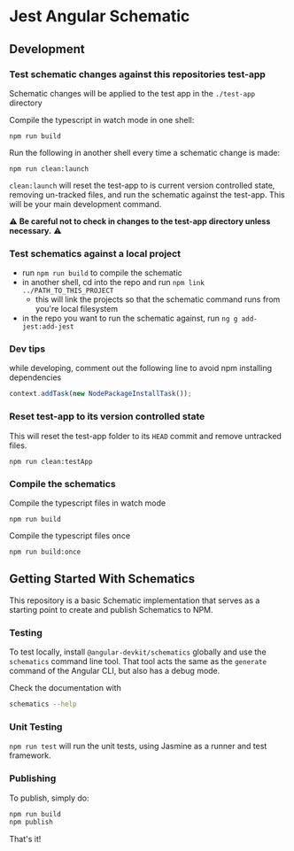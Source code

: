# Jest Angular Schematic

## Development

### Test schematic changes against this repositories test-app

Schematic changes will be applied to the test app in the `./test-app` directory

Compile the typescript in watch mode in one shell:

```shell
npm run build
```

Run the following in another shell every time a schematic change is made:

```shell
npm run clean:launch
```

`clean:launch` will reset the test-app to is current version controlled state, removing un-tracked files, and run the schematic against the test-app. This will be your main development command.

⚠ **Be careful not to check in changes to the test-app directory unless necessary.** ⚠

### Test schematics against a local project

- run `npm run build` to compile the schematic
- in another shell, cd into the repo and run `npm link ../PATH_TO_THIS_PROJECT`
  - this will link the projects so that the schematic command runs from you're local filesystem
- in the repo you want to run the schematic against, run `ng g add-jest:add-jest`

### Dev tips

while developing, comment out the following line to avoid npm installing dependencies

```ts
context.addTask(new NodePackageInstallTask());
```

### Reset test-app to its version controlled state

This will reset the test-app folder to its `HEAD` commit and remove untracked files.

```shell
npm run clean:testApp
```

### Compile the schematics

Compile the typescript files in watch mode

```shell
npm run build
```

Compile the typescript files once

```shell
npm run build:once
```

## Getting Started With Schematics

This repository is a basic Schematic implementation that serves as a starting point to create and publish Schematics to NPM.

### Testing

To test locally, install `@angular-devkit/schematics` globally and use the `schematics` command line tool. That tool acts the same as the `generate` command of the Angular CLI, but also has a debug mode.

Check the documentation with

```bash
schematics --help
```

### Unit Testing

`npm run test` will run the unit tests, using Jasmine as a runner and test framework.

### Publishing

To publish, simply do:

```bash
npm run build
npm publish
```

That's it!
